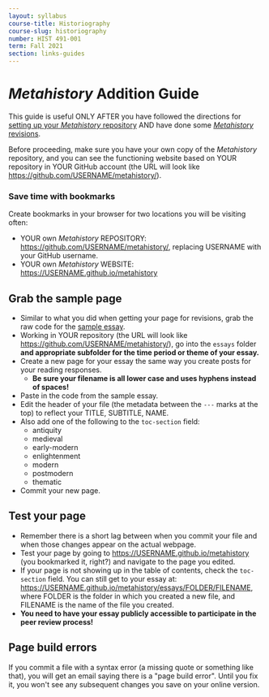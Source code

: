 ```yaml
---
layout: syllabus
course-title: Historiography
course-slug: historiography
number: HIST 491-001
term: Fall 2021
section: links-guides
---
```


# _Metahistory_ Addition Guide

This guide is useful ONLY AFTER you have followed the directions for [setting up your _Metahistory_ repository](metahistory-setup) AND have done some [_Metahistory_ revisions](metahistory-revisions).

Before proceeding, make sure you have your own copy of the _Metahistory_ repository, and you can see the functioning website based on YOUR repository in YOUR GitHub account (the URL will look like https://github.com/USERNAME/metahistory/).

### Save time with bookmarks
Create bookmarks in your browser for two locations you will be visiting often:
- YOUR own _Metahistory_ REPOSITORY: https://github.com/USERNAME/metahistory/, replacing USERNAME with your GitHub username.
- YOUR own _Metahistory_ WEBSITE: https://USERNAME.github.io/metahistory

## Grab the sample page
- Similar to what you did when getting your page for revisions, grab the raw code for the [sample essay](https://raw.githubusercontent.com/unm-historiography/metahistory/master/essays/starter.md).
- Working in YOUR repository (the URL will look like https://github.com/USERNAME/metahistory/), go into the `essays` folder **and appropriate subfolder for the time period or theme of your essay.**
- Create a new page for your essay the same way you create posts for your reading responses.
  - **Be sure your filename is all lower case and uses hyphens instead of spaces!**
- Paste in the code from the sample essay.
- Edit the header of your file (the metadata between the `---` marks at the top) to reflect your TITLE, SUBTITLE, NAME.
- Also add one of the following to the `toc-section` field:
  - antiquity
  - medieval
  - early-modern
  - enlightenment
  - modern
  - postmodern
  - thematic
- Commit your new page.


## Test your page
- Remember there is a short lag between when you commit your file and when those changes appear on the actual webpage.
- Test your page by going to https://USERNAME.github.io/metahistory (you bookmarked it, right?) and navigate to the page you edited.
- If your page is not showing up in the table of contents, check the `toc-section` field. You can still get to your essay at: https://USERNAME.github.io/metahistory/essays/FOLDER/FILENAME, where FOLDER is the folder in which you created a new file, and FILENAME is the name of the file you created.
- **You need to have your essay publicly accessible to participate in the peer review process!**


## Page build errors
If you commit a file with a syntax error (a missing quote or something like that), you will get an email saying there is a "page build error". Until you fix it, you won't see any subsequent changes you save on your online version.
